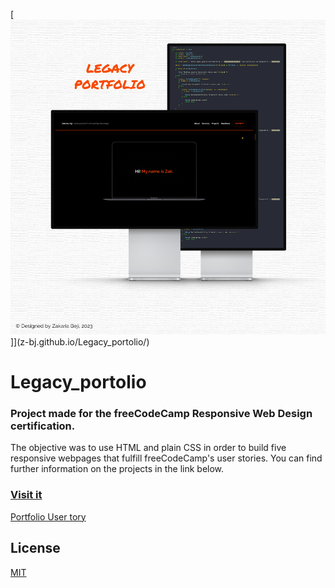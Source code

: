 [![banner](https://github.com/z-bj/Legacy_portolio/blob/master/Legacy_portfolio.png)]](z-bj.github.io/Legacy_portolio/)

# Legacy_portolio
### Project made for the freeCodeCamp Responsive Web Design certification. 

The objective was to use HTML and plain CSS in order to build five responsive webpages that fulfill freeCodeCamp's user stories.
You can find further information on the projects in the link below.

### [Visit it](https://z-bj.github.io/Legacy_portolio/)

[Portfolio User tory](https://github.com/z-bj/Legacy_portolio/blob/master/User_story.md)

## License

[MIT](https://choosealicense.com/licenses/mit/)
